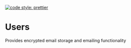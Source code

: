 [![code style: prettier](https://img.shields.io/badge/code_style-prettier-ff69b4.svg?style=flat-square)](https://github.com/prettier/prettier)

# Users

Provides encrypted email storage and emailing functionality
